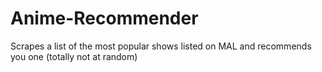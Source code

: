 # Anime-Recommender
Scrapes a list of the most popular shows listed on MAL and recommends you one (totally not at random)
